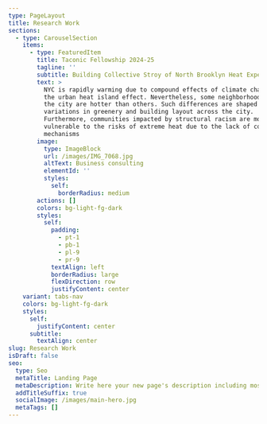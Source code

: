 ```yaml
---
type: PageLayout
title: Research Work
sections:
  - type: CarouselSection
    items:
      - type: FeaturedItem
        title: Taconic Fellowship 2024-25
        tagline: ''
        subtitle: Building Collective Stroy of North Brooklyn Heat Experience
        text: >
          NYC is rapidly warming due to compound effects of climate change and
          the urban heat island effect. Nevertheless, some neighborhoods within
          the city are hotter than others. Such differences are shaped by the
          variations in greenery and building layout across the city.
          Furthermore, communities impacted by structural racism are more
          vulnerable to the risks of extreme heat due to the lack of coping
          mechanisms
        image:
          type: ImageBlock
          url: /images/IMG_7068.jpg
          altText: Business consulting
          elementId: ''
          styles:
            self:
              borderRadius: medium
        actions: []
        colors: bg-light-fg-dark
        styles:
          self:
            padding:
              - pt-1
              - pb-1
              - pl-9
              - pr-9
            textAlign: left
            borderRadius: large
            flexDirection: row
            justifyContent: center
    variant: tabs-nav
    colors: bg-light-fg-dark
    styles:
      self:
        justifyContent: center
      subtitle:
        textAlign: center
slug: Research Work
isDraft: false
seo:
  type: Seo
  metaTitle: Landing Page
  metaDescription: Write here your new page's description including most relevant keywords.
  addTitleSuffix: true
  socialImage: /images/main-hero.jpg
  metaTags: []
---
```

